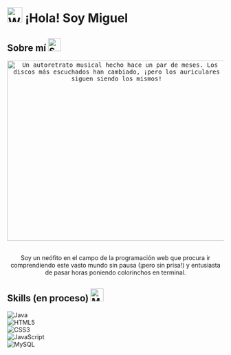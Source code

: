 # <img src="https://raw.githubusercontent.com/Tarikul-Islam-Anik/Animated-Fluent-Emojis/master/Emojis/Hand%20gestures/Waving%20Hand.png" alt="Waving Hand" width="35" height="35" /> ¡Hola! Soy Miguel 

## Sobre mí <img src="https://raw.githubusercontent.com/Tarikul-Islam-Anik/Animated-Fluent-Emojis/master/Emojis/Animals/Snail.png" alt="Snail" width="30" height="30" />

<div align="center">
  <kbd align="center">
    <img src="https://github.com/miguellrp/miguellrp/assets/128045563/0b0f81e8-de32-4205-9519-9ef9758162b3)" alt="Un autoretrato musical hecho hace un par de meses. Los discos más escuchados han cambiado, ¡pero los auriculares siguen siendo los mismos!" width="509" height="419"/>
  </kbd>
</div>
  
  <br>  
  
<p align="center">Soy un neófito en el campo de la programación web que procura ir comprendiendo este vasto mundo sin pausa (¡pero sin prisa!) y entusiasta de pasar horas poniendo colorinchos en terminal.</p>


## Skills (en proceso) <img src="https://raw.githubusercontent.com/Tarikul-Islam-Anik/Animated-Fluent-Emojis/master/Emojis/People/Man%20Technologist.png" alt="Man Technologist" width="30" height="30" />
![Java](https://img.shields.io/badge/java-%23ED8B00.svg?style=for-the-badge&logo=openjdk&logoColor=white)  
![HTML5](https://img.shields.io/badge/HTML5-E34F26?style=for-the-badge&logo=html5&logoColor=white)  
![CSS3](https://img.shields.io/badge/CSS3-1572B6?style=for-the-badge&logo=css3&logoColor=white)  
![JavaScript](https://img.shields.io/badge/JavaScript-323330?style=for-the-badge&logo=javascript&logoColor=F7DF1E)  
![MySQL](https://img.shields.io/badge/MySQL-005C84?style=for-the-badge&logo=mysql&logoColor=white)  
